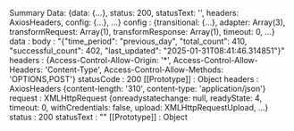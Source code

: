 Summary Data: {data: {…}, status: 200, statusText: '', headers: AxiosHeaders, config: {…}, …}
config
: 
{transitional: {…}, adapter: Array(3), transformRequest: Array(1), transformResponse: Array(1), timeout: 0, …}
data
: 
body
: 
"{\"time_period\": \"previous_day\", \"total_count\": 410, \"successful_count\": 402, \"last_updated\": \"2025-01-31T08:41:46.314851\"}"
headers
: 
{Access-Control-Allow-Origin: '*', Access-Control-Allow-Headers: 'Content-Type', Access-Control-Allow-Methods: 'OPTIONS,POST'}
statusCode
: 
200
[[Prototype]]
: 
Object
headers
: 
AxiosHeaders {content-length: '310', content-type: 'application/json'}
request
: 
XMLHttpRequest {onreadystatechange: null, readyState: 4, timeout: 0, withCredentials: false, upload: XMLHttpRequestUpload, …}
status
: 
200
statusText
: 
""
[[Prototype]]
: 
Object
